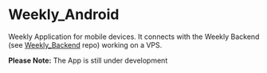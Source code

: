 # Weekly_Android
Weekly Application for mobile devices. It connects with the Weekly Backend (see [Weekly_Backend](https://github.com/Canderousx/Weekly_Backend) repo) working on a VPS.

**Please Note:** The App is still under development
